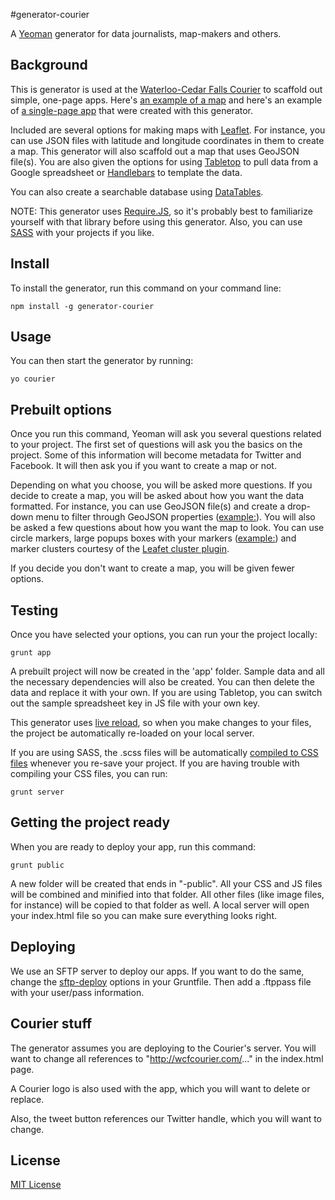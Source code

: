 #generator-courier

A [Yeoman](http://yeoman.io) generator for data journalists, map-makers and others.

## Background
This is generator is used at the [Waterloo-Cedar Falls Courier](http://wcfcourier.com) to scaffold out simple, one-page apps. Here's [an example of a map](http://wcfcourier.com/app/special/hemp-laws-public/) and here's an example of [a single-page app](http://wcfcourier.com/app/special/election2013/) that were created with this generator.

Included are several options for making maps with [Leaflet](leafletjs.com). For instance, you can use JSON files with latitude and longitude coordinates in them to create a map. This generator will also scaffold out a map that uses GeoJSON file(s). You are also given the options for using [Tabletop](https://github.com/jsoma/tabletop) to pull data from a Google spreadsheet or [Handlebars](http://handlebarsjs.com/) to template the data.

You can also create a searchable database using [DataTables](https://datatables.net/).

NOTE: This generator uses [Require.JS](http://requirejs.org/), so it's probably best to familiarize yourself with that library before using this generator. Also, you can use [SASS](http://sass-lang.com/) with your projects if you like.

## Install
To install the generator, run this command on your command line:

	npm install -g generator-courier

## Usage
You can then start the generator by running:

    yo courier

## Prebuilt options
Once you run this command, Yeoman will ask you several questions related to your project. The first set of questions will ask you the basics on the project. Some of this information will become metadata for Twitter and Facebook. It will then ask you if you want to create a map or not.

Depending on what you choose, you will be asked more questions. If you decide to create a map, you will be asked about how you want the data formatted. For instance, you can use GeoJSON file(s) and create a drop-down menu to filter through GeoJSON properties ([example:](http://wcfcourier.com/app/special/fatalcrashes/)). You will also be asked a few questions about how you want the map to look. You can use circle markers, large popups boxes with your markers ([example:](http://wcfcourier.com/app/special/hemp-laws-public/)) and marker clusters courtesy of the [Leafet cluster plugin](https://github.com/Leaflet/Leaflet.markercluster).

If you decide you don't want to create a map, you will be given fewer options.

## Testing
Once you have selected your options, you can run your the project locally:

	grunt app

A prebuilt project will now be created in the 'app' folder. Sample data and all the necessary dependencies will also be created. You can then delete the data and replace it with your own. If you are using Tabletop, you can switch out the sample spreadsheet key in JS file with your own key.

This generator uses [live reload](https://github.com/gruntjs/grunt-contrib-livereload), so when you make changes to your files, the project be automatically re-loaded on your local server.

If you are using SASS, the .scss files will be automatically [compiled to CSS files](https://github.com/gruntjs/grunt-contrib-compass) whenever you re-save your project. If you are having trouble with compiling your CSS files, you can run:

	grunt server

## Getting the project ready
When you are ready to deploy your app, run this command:
	
	grunt public

A new folder will be created that ends in "-public". All your CSS and JS files will be combined and minified into that folder. All other files (like image files, for instance) will be copied to that folder as well. A local server will open your index.html file so you can make sure everything looks right.


## Deploying
We use an SFTP server to deploy our apps. If you want to do the same, change the [sftp-deploy](https://github.com/thrashr888/grunt-sftp-deploy) options in your Gruntfile. Then add a .ftppass file with your user/pass information.

## Courier stuff
The generator assumes you are deploying to the Courier's server. You will want to change all references to "http://wcfcourier.com/..." in the index.html page.

A Courier logo is also used with the app, which you will want to delete or replace.

Also, the tweet button references our Twitter handle, which you will want to change.

## License
[MIT License](http://en.wikipedia.org/wiki/MIT_License)